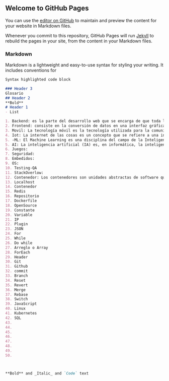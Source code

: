 ## Welcome to GitHub Pages

You can use the [editor on GitHub](https://github.com/Jazz-adahack323/JAZMINGMAIL/edit/gh-pages/index.md) to maintain and preview the content for your website in Markdown files.

Whenever you commit to this repository, GitHub Pages will run [Jekyll](https://jekyllrb.com/) to rebuild the pages in your site, from the content in your Markdown files.

### Markdown

Markdown is a lightweight and easy-to-use syntax for styling your writing. It includes conventions for

```markdown
Syntax highlighted code block

### Header 3
Glosario
## Header 2
**Bold**
# Header 1
- List

1. Backend: es la parte del desarrollo web que se encarga de que toda la lógica de una página web funcione.
2. Frontend: consiste en la conversión de datos en una interfaz gráfica para que el usuario pueda ver e interactuar con la información de forma digital usando HTML, CSS y JavaScript.
3. Movil: La tecnología móvil es la tecnología utilizada para la comunicación celular. La tecnología móvil ha evolucionado rápidamente en los últimos años.
4. Iot: La internet de las cosas es un concepto que se refiere a una interconexión digital de objetos cotidianos con internet.​​ 
5. -ML: El Machine Learning es una disciplina del campo de la Inteligencia Artificial que, a través de algoritmos, dota a los ordenadores de la capacidad de identificar patrones en datos masivos y elaborar predicciones (análisis predictivo).
5. AI: La inteligencia artificial (IA) es, en informática, la inteligencia expresada por máquinas, sus procesadores y sus softwares, que serían los análogos al cuerpo, el cerebro y la mente, respectivamente, a diferencia de la inteligencia natural demostrada por humanos y ciertos animales con cerebros complejos. Se considera que el origen de la IA se remonta a los intentos del hombre de 
6. Juegos:
7. Seguridad:
8. Embedidos:
9. OS: 
10. Testing-QA
11. StackOverlow:
12. Contenedor: Los contenedores son unidades abstractas de software que tienen todo lo que necesita para ejecutar una carga de trabajo o procesamiento. La orquestación de contenedores es la capacidad de implementar y gestionar múltiples contenedores en la infraestructura de la nube privada y pública.
13. Localhost
14. Contenedor
15. Redis
16. Repositorio
17. Dockerfile
18. OpenSource
19. Constante
20. Variable
21. IP
22. Plugin
23. JSON
24. For
25. While
26. Do while
27. Arreglo o Array
28. ForEach
29. Header 
30. Git
31. Github
32. commit
33. Branch
34. Reset
35. Revert
36. Merge
37. Rebase
38. Switch
39. JavaScript
40. Linux
41. Kubernetes
42. SQL
43. 
44. 
45. 
46. 
47. 
48. 
49. 
50. 



**Bold** and _Italic_ and `Code` text


